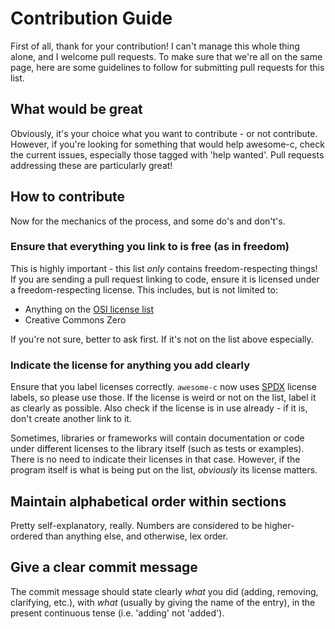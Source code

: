 # Contribution Guide #

First of all, thank for your contribution! I can't manage this whole thing
alone, and I welcome pull requests. To make sure that we're all on the same
page, here are some guidelines to follow for submitting pull requests for this
list.

## What would be great ##

Obviously, it's your choice what you want to contribute - or not
contribute. However, if you're looking for something that would help awesome-c,
check the current issues, especially those tagged with 'help wanted'. Pull
requests addressing these are particularly great!

## How to contribute ##

Now for the mechanics of the process, and some do's and don't's.

### Ensure that everything you link to is free (as in freedom) ###

This is highly important - this list *only* contains freedom-respecting things!
If you are sending a pull request linking to code, ensure it is licensed under a
freedom-respecting license. This includes, but is not limited to:

- Anything on the [OSI license list][1]
- Creative Commons Zero

If you're not sure, better to ask first. If it's not on the list above
especially.

### Indicate the license for anything you add clearly ###

Ensure that you label licenses correctly. ``awesome-c`` now uses [SPDX][2]
license labels, so please use those. If the license is weird or not on the list,
label it as clearly as possible. Also check if the license is in use
already - if it is, don't create another link to it.

Sometimes, libraries or frameworks will contain documentation or code under
different licenses to the library itself (such as tests or examples). There is
no need to indicate their licenses in that case. However, if the program itself
is what is being put on the list, *obviously* its license matters.

## Maintain alphabetical order within sections ##

Pretty self-explanatory, really. Numbers are considered to be higher-ordered
than anything else, and otherwise, lex order.

## Give a clear commit message ##

The commit message should state clearly *what* you did (adding, removing,
clarifying, etc.), with *what* (usually by giving the name of the entry), in the
present continuous tense (i.e. 'adding' not 'added').

[1]: https://opensource.org/licenses 
[2]: https://spdx.org/licenses/ 
